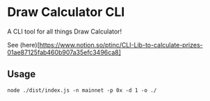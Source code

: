 # Draw Calculator CLI

A CLI tool for all things Draw Calculator!

See (here)[https://www.notion.so/ptinc/CLI-Lib-to-calculate-prizes-01ae87125fab460b907a35efc3496ca8]

## Usage

`node ./dist/index.js -n mainnet -p 0x -d 1 -o ./`
